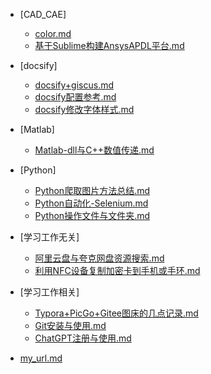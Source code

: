 <!-- _sidebar.md -->


* [CAD_CAE]
    * [color.md](/md_File/CAD_CAE/20220101-color.md)
    * [基于Sublime构建AnsysAPDL平台.md](/md_File/CAD_CAE/20220101-基于Sublime构建AnsysAPDL平台.md)

* [docsify]
    * [docsify+giscus.md](/md_File/docsify/20220101-docsify+giscus.md)
    * [docsify配置参考.md](/md_File/docsify/20230302-docsify配置参考.md)
    * [docsify修改字体样式.md](/md_File/docsify/20230314-docsify修改字体样式.md)

* [Matlab]
    * [Matlab-dll与C++数值传递.md](/md_File/Matlab/20230319-Matlab-dll与C++数值传递.md)

* [Python]
    * [Python爬取图片方法总结.md](/md_File/Python/20230314-Python爬取图片方法总结.md)
    * [Python自动化-Selenium.md](/md_File/Python/20230314-Python自动化-Selenium.md)
    * [Python操作文件与文件夹.md](/md_File/Python/20230317-Python操作文件与文件夹.md)

* [学习工作无关]
    * [阿里云盘与夸克网盘资源搜索.md](/md_File/学习工作无关/20230227-阿里云盘与夸克网盘资源搜索.md)
    * [利用NFC设备复制加密卡到手机或手环.md](/md_File/学习工作无关/20230318-利用NFC设备复制加密卡到手机或手环.md)

* [学习工作相关]
    * [Typora+PicGo+Gitee图床的几点记录.md](/md_File/学习工作相关/20230228-Typora+PicGo+Gitee图床的几点记录.md)
    * [Git安装与使用.md](/md_File/学习工作相关/20230301-Git安装与使用.md)
    * [ChatGPT注册与使用.md](/md_File/学习工作相关/20230303-ChatGPT注册与使用.md)


* [my_url.md](/md_File/20221212-my_url.md)
